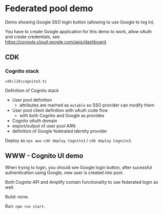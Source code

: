 # Federated pool demo

Demo showing Google SSO login button (allowing to use Google to log in).

You have to create Google application for this demo to work, allow oAuth and create credentials,
see https://console.cloud.google.com/apis/dashboard.

## CDK

### Cognito stack
`cdk\lib\cognito3.ts`

Definition of Cognito stack
* User pool definition
  * attributes are marhed as `mutable` so SSO provider can modify them
* User pool client definition with oAuth code flow
  * with both Cognito and Google as provides
* Cognito oAuth domain
* export/output of user pool ARN
* definition of Google federated identity provider

Deploy as `npx aws-cdk deploy Cognito3` / `cdk deploy Cognito3`.

## WWW - Cognito UI demo

When trying to login, you should see Google login button, after sucessful authentication using Google, new user is created into pool.

Both Cognito API and Amplify contain functionality to use federated login as well.

Build: none.

Run: `npm run start`.
